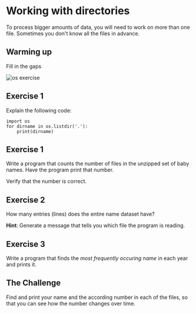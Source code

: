 
# Working with directories

To process bigger amounts of data, you will need to work on more than one file. Sometimes you don't know all the files in advance.

## Warming up

Fill in the gaps

![os exercise](../images/os.png)

## Exercise 1

Explain the following code:

    import os
    for dirname in os.listdir('.'):
        print(dirname)


## Exercise 1

Write a program that counts the number of files in the unzipped set of baby names. Have the program print that number.

Verify that the number is correct.

## Exercise 2

How many entries (lines) does the entire name dataset have?

**Hint**: Generate a message that tells you which file the program is reading.

## Exercise 3

Write a program that finds the *most frequently occuring name* in each year and prints it.

## The Challenge

Find and print your name and the according number in each of the files, so that you can see how the number changes over time.
